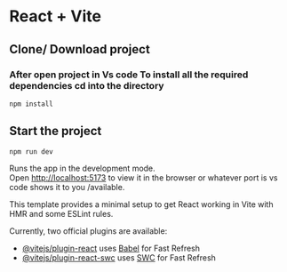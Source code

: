 # React + Vite
## Clone/ Download project
### After open project in Vs code To install all the required dependencies cd into the directory

```
npm install
```

## Start the project

```
npm run dev
```

Runs the app in the development mode.<br>
Open [http://localhost:5173](http://localhost:5173) to view it in the browser or whatever port is vs code shows it to you /available.


This template provides a minimal setup to get React working in Vite with HMR and some ESLint rules.

Currently, two official plugins are available:

- [@vitejs/plugin-react](https://github.com/vitejs/vite-plugin-react/blob/main/packages/plugin-react/README.md) uses [Babel](https://babeljs.io/) for Fast Refresh
- [@vitejs/plugin-react-swc](https://github.com/vitejs/vite-plugin-react-swc) uses [SWC](https://swc.rs/) for Fast Refresh
